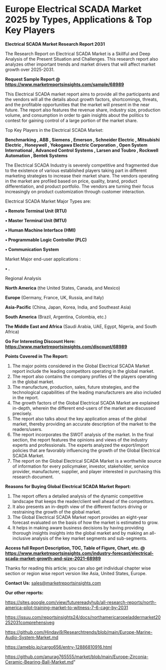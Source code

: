 # Europe Electrical SCADA Market 2025 by Types, Applications & Top Key Players

<strong>Electrical SCADA Market Research Report 2031</strong>

The Research Report on Electrical SCADA Market is a Skillful and Deep Analysis of the Present Situation and Challenges. This research report also analyzes other important trends and market drivers that will affect market growth over 2025-2031.

<strong>Request Sample Report @ <a href=https://www.marketreportsinsights.com/sample/68989>https://www.marketreportsinsights.com/sample/68989</a></strong>

This Electrical SCADA market report aims to provide all the participants and the vendors will all the details about growth factors, shortcomings, threats, and the profitable opportunities that the market will present in the near future. The report also features the revenue share, industry size, production volume, and consumption in order to gain insights about the politics to contest for gaining control of a large portion of the market share.

Top Key Players in the Electrical SCADA Market:

<strong>Benchmarking , ABB , Siemens , Emerson , Schneider Electric , Mitsubishi Electric , Honeywell , Yokogawa Electric Corporation , Open System International , Advanced Control Systems , Larsen and Toubro , Rockwell Automation , Bentek Systems</strong>

The Electrical SCADA Industry is severely competitive and fragmented due to the existence of various established players taking part in different marketing strategies to increase their market share. The vendors operating in the market are profiled based on price, quality, brand, product differentiation, and product portfolio. The vendors are turning their focus increasingly on product customization through customer interaction.

Electrical SCADA Market Major Types are:

<strong>• Remote Terminal Unit (RTU)

• Master Terminal Unit (MTU)

• Human Machine Interface (HMI)

• Programmable Logic Controller (PLC)

• Communication System</strong>

Market Major end-user applications :

<strong>• .</strong>

Regional Analysis

</u><strong><b>North America</b></strong> (the United States, Canada, and Mexico)

<strong><b>Europe </b></strong>(Germany, France, UK, Russia, and Italy)

<strong><b>Asia-Pacific</b></strong> (China, Japan, Korea, India, and Southeast Asia)

<strong><b>South America</b></strong> (Brazil, Argentina, Colombia, etc.)

<strong><b>The Middle East and Africa</b></strong> (Saudi Arabia, UAE, Egypt, Nigeria, and South Africa)

<strong>Go For Interesting Discount Here: <a href=https://www.marketreportsinsights.com/discount/68989>https://www.marketreportsinsights.com/discount/68989</a></strong>

<strong>Points Covered in The Report:</strong>
<ol>
  <li>The major points considered in the Global Electrical SCADA Market report include the leading competitors operating in the global market.</li>
  <li>The report also contains the company profiles of the players operating in the global market.</li>
  <li>The manufacture, production, sales, future strategies, and the technological capabilities of the leading manufacturers are also included in the report.</li>
  <li>The growth factors of the Global Electrical SCADA Market are explained in-depth, wherein the different end-users of the market are discussed precisely.</li>
  <li>The report also talks about the key application areas of the global market, thereby providing an accurate description of the market to the readers/users.</li>
  <li>The report incorporates the SWOT analysis of the market. In the final section, the report features the opinions and views of the industry experts and professionals. The experts analyzed the export/import policies that are favorably influencing the growth of the Global Electrical SCADA Market.</li>
  <li>The report on the Global Electrical SCADA Market is a worthwhile source of information for every policymaker, investor, stakeholder, service provider, manufacturer, supplier, and player interested in purchasing this research document.</li>
</ol>
<strong>Reasons for Buying Global Electrical SCADA Market Report:</strong>

<ol>
  <li>The report offers a detailed analysis of the dynamic competitive landscape that keeps the reader/client well ahead of the competitors.</li>
  <li>It also presents an in-depth view of the different factors driving or restraining the growth of the global market.</li>
  <li>The Global Electrical SCADA Market report provides an eight-year forecast evaluated on the basis of how the market is estimated to grow.</li>
  <li>It helps in making aware business decisions by having providing thorough insights insights into the global market and by making an all-inclusive analysis of the key market segments and sub-segments.</li>
</ol>
<strong>Access full Report Description, TOC, Table of Figure, Chart, etc. @ <a href=https://www.marketreportsinsights.com/industry-forecast/electrical-scada-market-growth-and-size-2021-68989>https://www.marketreportsinsights.com/industry-forecast/electrical-scada-market-growth-and-size-2021-68989</a></strong>


Thanks for reading this article; you can also get individual chapter wise section or region wise report version like Asia, United States, Europe.

<strong>Contact Us:</strong>
sales@marketreportsinsights.com

<strong>Our other reports:</strong>

<a href=https://sites.google.com/view/futurereadyhub/all-research-reports/north-america-pilot-training-market-to-witness-7-6-cagr-by-2031>https://sites.google.com/view/futurereadyhub/all-research-reports/north-america-pilot-training-market-to-witness-7-6-cagr-by-2031</a>

<a href=https://issuu.com/reportsinsights24/docs/northamericaropeladdermarket20252031comprehensiveg>https://issuu.com/reportsinsights24/docs/northamericaropeladdermarket20252031comprehensiveg</a>

<a href=https://github.com/Hindavi9/Researchtrends/blob/main/Europe-Marine-Audio-System-Market.md>https://github.com/Hindavi9/Researchtrends/blob/main/Europe-Marine-Audio-System-Market.md</a>

<a href=https://ameblo.jp/cargo656/entry-12886810916.html>https://ameblo.jp/cargo656/entry-12886810916.html</a>

<a href=https://github.com/anurag765555/market/blob/main/Europe-Zirconia-Ceramic-Bearing-Ball-Market.md>https://github.com/anurag765555/market/blob/main/Europe-Zirconia-Ceramic-Bearing-Ball-Market.md</a>"
